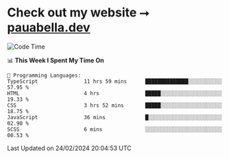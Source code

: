 # Check out my website ⭢ [pauabella.dev](https://pauabella.dev)

<!--START_SECTION:waka-->
![Code Time](http://img.shields.io/badge/Code%20Time-3%2C032%20hrs%2021%20mins-blue)

📊 **This Week I Spent My Time On** 

```text
💬 Programming Languages: 
TypeScript               11 hrs 59 mins      ██████████████░░░░░░░░░░░   57.95 % 
HTML                     4 hrs               █████░░░░░░░░░░░░░░░░░░░░   19.33 % 
CSS                      3 hrs 52 mins       █████░░░░░░░░░░░░░░░░░░░░   18.75 % 
JavaScript               36 mins             █░░░░░░░░░░░░░░░░░░░░░░░░   02.90 % 
SCSS                     6 mins              ░░░░░░░░░░░░░░░░░░░░░░░░░   00.53 % 
```


 Last Updated on 24/02/2024 20:04:53 UTC
<!--END_SECTION:waka-->

